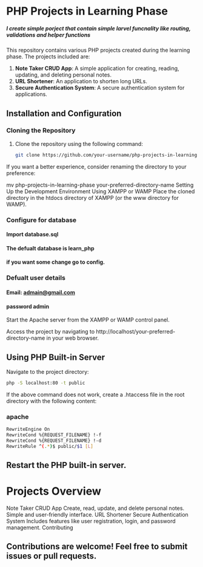 # PHP Projects in Learning Phase

##### I create simple porject that contain simple larvel funcnality like routing, validations and helper functions
This repository contains various PHP projects created during the learning phase. The projects included are:

1. **Note Taker CRUD App**: A simple application for creating, reading, updating, and deleting personal notes.
2. **URL Shortener**: An application to shorten long URLs.
3. **Secure Authentication System**: A secure authentication system for applications.

## Installation and Configuration

### Cloning the Repository

1. Clone the repository using the following command:
   ```bash
   git clone https://github.com/your-username/php-projects-in-learning-phase.git
If you want a better experience, consider renaming the directory to your preference:

mv php-projects-in-learning-phase your-preferred-directory-name
Setting Up the Development Environment
Using XAMPP or WAMP
Place the cloned directory in the htdocs directory of XAMPP (or the www directory for WAMP).
### Configure for database

#### Import database.sql
#### The defualt database is learn_php
#### if you want some change go to config.

### Defualt user details
#### Email: admain@gmail.com
#### password admin
Start the Apache server from the XAMPP or WAMP control panel.

Access the project by navigating to http://localhost/your-preferred-directory-name in your web browser.

## Using PHP Built-in Server
Navigate to the project directory:
   ```bash
   php -S localhost:80 -t public
   ```

If the above command does not work, create a .htaccess file in the root directory with the following content:

### apache

   ```bash
RewriteEngine On
RewriteCond %{REQUEST_FILENAME} !-f
RewriteCond %{REQUEST_FILENAME} !-d
RewriteRule ^(.*)$ public/$1 [L]
```

## Restart the PHP built-in server.

# Projects Overview
Note Taker CRUD App
Create, read, update, and delete personal notes.
Simple and user-friendly interface.
URL Shortener
Secure Authentication System
Includes features like user registration, login, and password management.
Contributing

## Contributions are welcome! Feel free to submit issues or pull requests.
